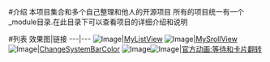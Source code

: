 #介绍
本项目集合和多个自己整理和他人的开源项目
所有的项目统一有一个_module目录.在此目录下可以查看项目的详细介绍和说明

#列表
效果图|链接
---|---
![Image](https://github.com/siyehua/Android_Siyehua/blob/master/MyListView/_module/mylistview.gif)|[MyListView](https://github.com/siyehua/Android_Siyehua/tree/master/MyListView)
![Image](https://github.com/siyehua/Android_Siyehua/blob/master/srcollshowandhide/_module/myScrollView.gif)|[MySrollView](https://github.com/siyehua/Android_Siyehua/tree/master/srcollshowandhide)
![Image](https://github.com/siyehua/Android_Siyehua/blob/master/changesystembarcolor/_module/rendering_pic.jpg)|[ChangeSystemBarColor](https://github.com/siyehua/Android_Siyehua/tree/master/changesystembarcolor)
![Image](https://github.com/siyehua/Android_Siyehua/blob/master/actionbartest/_module/FlipCardAnimation.gif)![Image](https://github.com/siyehua/Android_Siyehua/blob/master/actionbartest/_module/WaiAnimation.gif)|[官方动画:等待和卡片翻转](https://github.com/siyehua/Android_Siyehua/tree/master/actionbartest)



